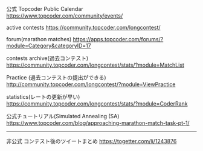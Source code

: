 公式
Topcoder Public Calendar
https://www.topcoder.com/community/events/

active contests
https://community.topcoder.com/longcontest/

forum(marathon matches)
https://apps.topcoder.com/forums/?module=Category&categoryID=17

contests archive(過去コンテスト)
https://community.topcoder.com/longcontest/stats/?module=MatchList

Practice (過去コンテストの提出ができる)
http://community.topcoder.com/longcontest/?module=ViewPractice

statistics(レートの更新が早い)
https://community.topcoder.com/longcontest/stats/?module=CoderRank

公式チュートリアル(Simulated Annealing (SA)
https://www.topcoder.com/blog/approaching-marathon-match-task-pt-1/

---

非公式
コンテスト後のツイートまとめ
https://togetter.com/li/1243876
